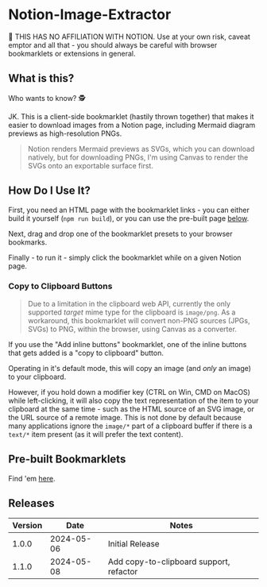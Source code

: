 # Notion-Image-Extractor

🚨 THIS HAS NO AFFILIATION WITH NOTION. Use at your own risk, caveat emptor and all that - you should always be careful with browser bookmarklets or extensions in general.

## What is this?

Who wants to know? 🕵️

JK. This is a client-side bookmarklet (hastily thrown together) that makes it easier to download images from a Notion page, including Mermaid diagram previews as high-resolution PNGs.

> Notion renders Mermaid previews as SVGs, which you can download natively, but for downloading PNGs, I'm using Canvas to render the SVGs onto an exportable surface first.

## How Do I Use It?

First, you need an HTML page with the bookmarklet links - you can either build it yourself (`npm run build`), or you can use the pre-built page [below](#pre-built-bookmarklets).

Next, drag and drop one of the bookmarklet presets to your browser bookmarks.

Finally - to run it - simply click the bookmarklet while on a given Notion page.

### Copy to Clipboard Buttons

> Due to a limitation in the clipboard web API, currently the only supported *target* mime type for the clipboard is `image/png`. As a workaround, this bookmarklet will convert non-PNG sources (JPGs, SVGs) to PNG, within the browser, using Canvas as a converter.

If you use the "Add inline buttons" bookmarklet, one of the inline buttons that gets added is a "copy to clipboard" button.

Operating in it's default mode, this will copy an image (and *only* an image) to your clipboard.

However, if you hold down a modifier key (CTRL on Win, CMD on MacOS) while left-clicking, it will also copy the text representation of the item to your clipboard at the same time - such as the HTML source of an SVG image, or the URL source of a remote image. This is not done by default because many applications ignore the `image/*` part of a clipboard buffer if there is a `text/*` item present (as it will prefer the text content).

## Pre-built Bookmarklets

Find 'em [here](https://jsbin.com/janebesulu/edit?html,output).

## Releases

Version | Date | Notes
--- | --- | ---
1.0.0 | 2024-05-06 | Initial Release
1.1.0 | 2024-05-08 | Add copy-to-clipboard support, refactor
